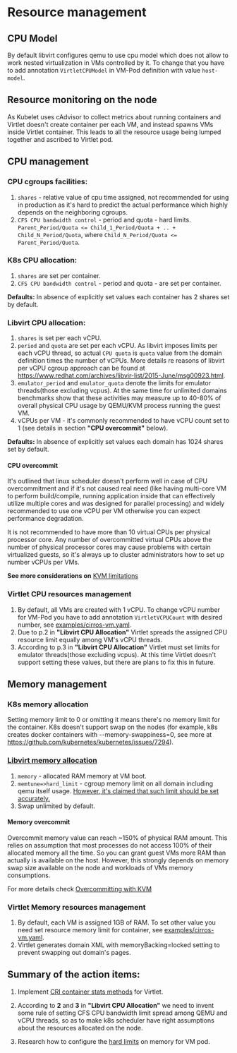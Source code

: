 # Resource management

## CPU Model
By default libvirt configures qemu to use cpu model which does not allow to work nested virtualization
in VMs controlled by it. To change that you have to add annotation `VirtletCPUModel` in VM-Pod definition
with value `host-model`.

## Resource monitoring on the node
As Kubelet uses cAdvisor to collect metrics about running containers and Virtlet doesn't create container per each VM, and instead spawns VMs inside Virtlet container. This leads to all the resource usage being lumped together and ascribed to Virtlet pod.

## CPU management
### CPU cgroups facilities:
1. `shares` - relative value of cpu time assigned, not recommended for using in production as it's hard to predict the actual performance which highly depends on the neighboring cgroups.
1. `CFS CPU bandwidth control` - period and quota - hard limits.
`Parent_Period/Quota <= Child_1_Period/Quota + .. + Child_N_Period/Quota`,
where `Child_N_Period/Quota <= Parent_Period/Quota`.

### K8s CPU allocation:
1. `shares` are set per container.
1. `CFS CPU bandwidth control` - period and quota - are set per container.

**Defaults:** In absence of explicitly set values each container has 2 shares set by default.

### Libvirt CPU allocation:
1. `shares` is set per each vCPU.
1. `period` and `quota` are set per each vCPU. As libvirt imposes limits per each vCPU thread, so actual `CPU quota` is `quota` value from the domain definition times the number of vCPUs. More details re reasons of libvirt per vCPU cgroup approach can be found at https://www.redhat.com/archives/libvir-list/2015-June/msg00923.html.
1. `emulator_period` and `emulator_quota` denote the limits for emulator threads(those excluding vcpus). At the same time for unlimited domains benchmarks show that these activities may measure up to 40-80% of overall physical CPU usage by QEMU/KVM process running the guest VM.
1. vCPUs per VM - it's commonly recommended to have vCPU count set to 1 (see details in section **"CPU overcommit"** below).

**Defaults:** In absence of explicitly set values each domain has 1024 shares set by default.

#### CPU overcommit
It's outlined that linux scheduler doesn't perform well in case of CPU overcommitment and if it's not caused real need (like having multi-core VM to perform build/compile, running application inside that can effectively utilize multiple cores and was designed for parallel processing) and widely recommended to use one vCPU per VM otherwise you can expect performance degradation.

It is not recommended to have more than 10 virtual CPUs per physical processor core. Any number of overcommitted virtual CPUs above the number of physical processor cores may cause problems with certain virtualized guests, so it's always up to cluster administrators
how to set up number vCPUs per VMs.

**See more considerations on** [KVM limitations](https://docs.fedoraproject.org/en-US/Fedora/13/html/Virtualization_Guide/sect-Virtualization-Virtualization_limitations-KVM_limitations.html)

### Virtlet CPU resources management
1. By default, all VMs are created with 1 vCPU.
To change vCPU number for VM-Pod you have to add annotation `VirtletVCPUCount` with desired number, see [examples/cirros-vm.yaml](../examples/cirros-vm.yaml).
1. Due to p.2 in **"Libvirt CPU Allocation"** Virtlet spreads the assigned CPU resource limit equally among VM's vCPU threads.
1. According to p.3 in **"Libvirt CPU Allocation"** Virtlet must set limits for emulator threads(those excluding vcpus). At this time Virtlet doesn't support setting these values, but there are plans to fix this in future.

## Memory management
### K8s memory allocation
Setting memory limit to 0 or omitting it means there's no memory limit for the container.
K8s doesn't support swap on the nodes (for example, k8s creates docker containers with --memory-swappiness=0, see more at https://github.com/kubernetes/kubernetes/issues/7294).

### [Libvirt memory allocation](http://libvirt.org/formatdomain.html#elementsMemoryAllocation)
1. `memory` - allocated RAM memory at VM boot.
1. `memtune=>hard_limit` - cgroup memory limit on all domain including qemu itself usage. [However, it's claimed that such limit should be set accurately.](http://libvirt.org/formatdomain.html#elementsMemoryTuning)
1. Swap unlimited by default.

#### Memory overcommit
Overcommit memory value can reach ~150% of physical RAM amount. This relies on assumption that most processes do not access 100% of their allocated memory all the time. So you can grant guest VMs more RAM than actually is available on the host. However, this strongly depends on memory swap size available on the node and workloads of VMs memory consumptions.

For more details check [Overcommitting with KVM](https://access.redhat.com/documentation/en-US/Red_Hat_Enterprise_Linux/6/html/Virtualization_Administration_Guide/chap-Virtualization-Tips_and_tricks-Overcommitting_with_KVM.html)

### Virtlet Memory resources management
1. By default, each VM is assigned 1GB of RAM. To set other value you need set resource memory limit for container, see [examples/cirros-vm.yaml](../examples/cirros-vm.yaml).
1. Virtlet generates domain XML with memoryBacking=locked setting to prevent swapping out domain's pages.

## Summary of the action items:
1. Implement [CRI container stats methods](https://github.com/kubernetes/kubernetes/issues/27097) for Virtlet.

1. According to **2** and **3** in **"Libvirt CPU Allocation"** we need to invent some rule of setting CFS CPU bandwidth limit spread among QEMU and vCPU threads, so as to make k8s scheduler have right assumptions about the resources allocated on the node.

1. Research how to configure the [hard limits](http://libvirt.org/formatdomain.html#elementsMemoryTuning) on memory for VM pod.
